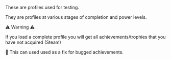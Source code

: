 These are profiles used for testing.

They are profiles at various stages of completion and power levels.

⚠️ Warning ⚠️

If you load a complete profile you will get all achievements/trophies that you have not acquired (Steam)

🔷 This can used used as a fix for bugged achievements.

